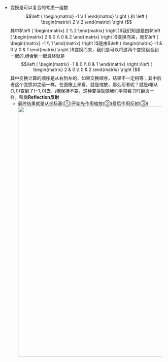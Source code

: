 * 变换是可以复合的考虑一组数$$\left ( \begin{matrix} -1 \\ 1 \end{matrix} \right ) 和 \left ( \begin{matrix} 2 \\ 2 \end{matrix} \right )$$其中$\left ( \begin{matrix} 2 \\ 2 \end{matrix} \right )$我们知道是由$\left ( \begin{matrix} 2 & 0 \\ 0 & 2 \end{matrix} \right )$变换而来，而$\left ( \begin{matrix} -1 \\ 1 \end{matrix} \right )$是由$\left ( \begin{matrix} -1 & 0 \\ 0 & 1 \end{matrix} \right )$变换而来，我们是可以将这两个变换组合到一起的,组合到一起最终就是$$\left ( \begin{matrix} -1 & 0 \\ 0 & 1 \end{matrix} \right )\left ( \begin{matrix} 2 & 0 \\ 0 & 2 \end{matrix} \right )$$其中变换计算的顺序是从右到左的，如果交换顺序，结果不一定相等；其中后者这个变换如之前一样，在图像上来看，就是缩放，那么前者呢？就是$i$帽从$(1,0)$变到了$(-1,0)$去，$j$帽保持不变，这种变换就像我们平常看书时翻页一样，叫做**Reflection反射**
  * 最终结果就是从坐标基(①)开始先作用缩放(②)最后作用反射(③)<div align=center><img src="https://cdn.jsdelivr.net/gh/aaronmack/image-hosting@master/mathematics/手绘复合变换.7kd8flleofs.webp" width="790"></div>
